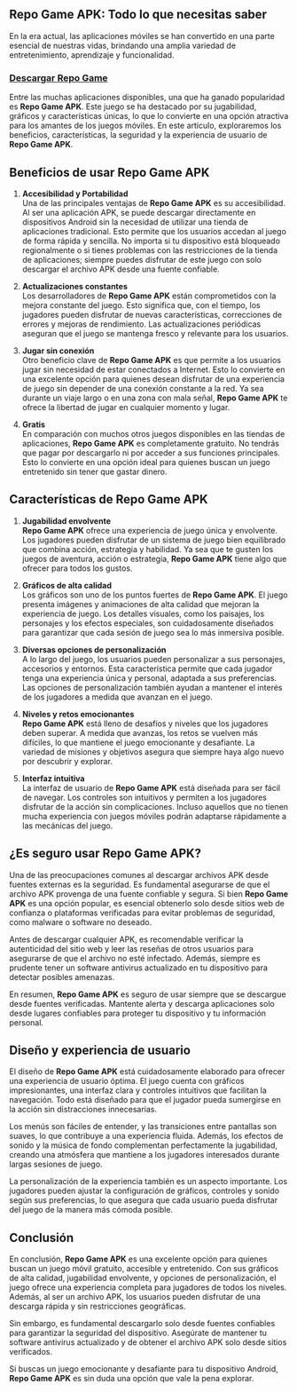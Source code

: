 ## **Repo Game APK: Todo lo que necesitas saber**

En la era actual, las aplicaciones móviles se han convertido en una parte esencial de nuestras vidas, brindando una amplia variedad de entretenimiento, aprendizaje y funcionalidad. 

### [Descargar Repo Game](https://shorturl.at/sVTXx)

Entre las muchas aplicaciones disponibles, una que ha ganado popularidad es **Repo Game APK**. Este juego se ha destacado por su jugabilidad, gráficos y características únicas, lo que lo convierte en una opción atractiva para los amantes de los juegos móviles. En este artículo, exploraremos los beneficios, características, la seguridad y la experiencia de usuario de **Repo Game APK**.

## Beneficios de usar **Repo Game APK**

1. **Accesibilidad y Portabilidad**  
   Una de las principales ventajas de **Repo Game APK** es su accesibilidad. Al ser una aplicación APK, se puede descargar directamente en dispositivos Android sin la necesidad de utilizar una tienda de aplicaciones tradicional. Esto permite que los usuarios accedan al juego de forma rápida y sencilla. No importa si tu dispositivo está bloqueado regionalmente o si tienes problemas con las restricciones de la tienda de aplicaciones; siempre puedes disfrutar de este juego con solo descargar el archivo APK desde una fuente confiable.

2. **Actualizaciones constantes**  
   Los desarrolladores de **Repo Game APK** están comprometidos con la mejora constante del juego. Esto significa que, con el tiempo, los jugadores pueden disfrutar de nuevas características, correcciones de errores y mejoras de rendimiento. Las actualizaciones periódicas aseguran que el juego se mantenga fresco y relevante para los usuarios.

3. **Jugar sin conexión**  
   Otro beneficio clave de **Repo Game APK** es que permite a los usuarios jugar sin necesidad de estar conectados a Internet. Esto lo convierte en una excelente opción para quienes desean disfrutar de una experiencia de juego sin depender de una conexión constante a la red. Ya sea durante un viaje largo o en una zona con mala señal, **Repo Game APK** te ofrece la libertad de jugar en cualquier momento y lugar.

4. **Gratis**  
   En comparación con muchos otros juegos disponibles en las tiendas de aplicaciones, **Repo Game APK** es completamente gratuito. No tendrás que pagar por descargarlo ni por acceder a sus funciones principales. Esto lo convierte en una opción ideal para quienes buscan un juego entretenido sin tener que gastar dinero.

## Características de **Repo Game APK**

1. **Jugabilidad envolvente**  
   **Repo Game APK** ofrece una experiencia de juego única y envolvente. Los jugadores pueden disfrutar de un sistema de juego bien equilibrado que combina acción, estrategia y habilidad. Ya sea que te gusten los juegos de aventura, acción o estrategia, **Repo Game APK** tiene algo que ofrecer para todos los gustos.

2. **Gráficos de alta calidad**  
   Los gráficos son uno de los puntos fuertes de **Repo Game APK**. El juego presenta imágenes y animaciones de alta calidad que mejoran la experiencia de juego. Los detalles visuales, como los paisajes, los personajes y los efectos especiales, son cuidadosamente diseñados para garantizar que cada sesión de juego sea lo más inmersiva posible.

3. **Diversas opciones de personalización**  
   A lo largo del juego, los usuarios pueden personalizar a sus personajes, accesorios y entornos. Esta característica permite que cada jugador tenga una experiencia única y personal, adaptada a sus preferencias. Las opciones de personalización también ayudan a mantener el interés de los jugadores a medida que avanzan en el juego.

4. **Niveles y retos emocionantes**  
   **Repo Game APK** está lleno de desafíos y niveles que los jugadores deben superar. A medida que avanzas, los retos se vuelven más difíciles, lo que mantiene el juego emocionante y desafiante. La variedad de misiones y objetivos asegura que siempre haya algo nuevo por descubrir y explorar.

5. **Interfaz intuitiva**  
   La interfaz de usuario de **Repo Game APK** está diseñada para ser fácil de navegar. Los controles son intuitivos y permiten a los jugadores disfrutar de la acción sin complicaciones. Incluso aquellos que no tienen mucha experiencia con juegos móviles podrán adaptarse rápidamente a las mecánicas del juego.

## ¿Es seguro usar **Repo Game APK**?

Una de las preocupaciones comunes al descargar archivos APK desde fuentes externas es la seguridad. Es fundamental asegurarse de que el archivo APK provenga de una fuente confiable y segura. Si bien **Repo Game APK** es una opción popular, es esencial obtenerlo solo desde sitios web de confianza o plataformas verificadas para evitar problemas de seguridad, como malware o software no deseado.

Antes de descargar cualquier APK, es recomendable verificar la autenticidad del sitio web y leer las reseñas de otros usuarios para asegurarse de que el archivo no esté infectado. Además, siempre es prudente tener un software antivirus actualizado en tu dispositivo para detectar posibles amenazas.

En resumen, **Repo Game APK** es seguro de usar siempre que se descargue desde fuentes verificadas. Mantente alerta y descarga aplicaciones solo desde lugares confiables para proteger tu dispositivo y tu información personal.

## Diseño y experiencia de usuario

El diseño de **Repo Game APK** está cuidadosamente elaborado para ofrecer una experiencia de usuario óptima. El juego cuenta con gráficos impresionantes, una interfaz clara y controles intuitivos que facilitan la navegación. Todo está diseñado para que el jugador pueda sumergirse en la acción sin distracciones innecesarias.

Los menús son fáciles de entender, y las transiciones entre pantallas son suaves, lo que contribuye a una experiencia fluida. Además, los efectos de sonido y la música de fondo complementan perfectamente la jugabilidad, creando una atmósfera que mantiene a los jugadores interesados durante largas sesiones de juego.

La personalización de la experiencia también es un aspecto importante. Los jugadores pueden ajustar la configuración de gráficos, controles y sonido según sus preferencias, lo que asegura que cada usuario pueda disfrutar del juego de la manera más cómoda posible.

## Conclusión

En conclusión, **Repo Game APK** es una excelente opción para quienes buscan un juego móvil gratuito, accesible y entretenido. Con sus gráficos de alta calidad, jugabilidad envolvente, y opciones de personalización, el juego ofrece una experiencia completa para jugadores de todos los niveles. Además, al ser un archivo APK, los usuarios pueden disfrutar de una descarga rápida y sin restricciones geográficas.

Sin embargo, es fundamental descargarlo solo desde fuentes confiables para garantizar la seguridad del dispositivo. Asegúrate de mantener tu software antivirus actualizado y de obtener el archivo APK solo desde sitios verificados.

Si buscas un juego emocionante y desafiante para tu dispositivo Android, **Repo Game APK** es sin duda una opción que vale la pena explorar.
